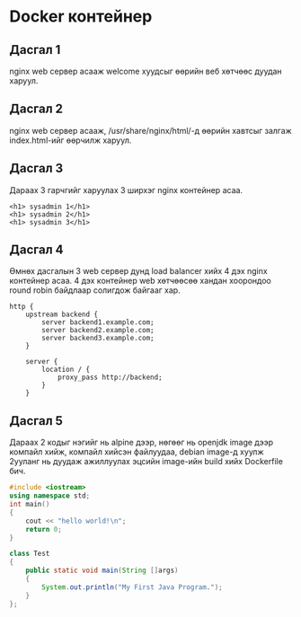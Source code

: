 # Docker контейнер

## Дасгал 1

nginx web сервер асааж welcome хуудсыг өөрийн веб хөтчөөс дуудан харуул.

## Дасгал 2

nginx web сервер асааж, /usr/share/nginx/html/-д өөрийн хавтсыг залгаж index.html-ийг өөрчилж харуул.

## Дасгал 3
Дараах 3 гарчгийг харуулах 3 ширхэг nginx контейнер асаа.
```
<h1> sysadmin 1</h1>
<h1> sysadmin 2</h1>
<h1> sysadmin 3</h1>
```

## Дасгал 4

Өмнөх дасгалын 3 web сервер дунд load balancer хийх 4 дэх nginx контейнер асаа. 4 дэх контейнер web хөтчөөсөө хандан хоорондоо round robin байдлаар солигдож байгааг хар.

```
http {
    upstream backend {
        server backend1.example.com;
        server backend2.example.com;
        server backend3.example.com;
    }

    server {
        location / {
            proxy_pass http://backend;
        }
    }
```

## Дасгал 5
Дараах 2 кодыг нэгийг нь alpine дээр, нөгөөг нь openjdk image дээр компайл хийж, компайл хийсэн файлуудаа, debian image-д хуулж 2ууланг нь дуудаж ажиллуулах эцсийн image-ийн build хийх Dockerfile бич.

```C++
#include <iostream>
using namespace std;
int main()
{
    cout << "hello world!\n";
    return 0;
}
```

```java
class Test
{
    public static void main(String []args)
    {
        System.out.println("My First Java Program.");
    }
};
```
